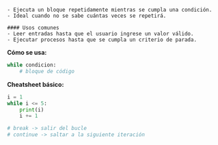 ```ad-info
- Ejecuta un bloque repetidamente mientras se cumpla una condición.
- Ideal cuando no se sabe cuántas veces se repetirá.
  
#### Usos comunes
- Leer entradas hasta que el usuario ingrese un valor válido.
- Ejecutar procesos hasta que se cumpla un criterio de parada.
```

**Cómo se usa:**
```python
while condicion:
    # bloque de código
```


**Cheatsheet básico:**
```python
i = 1
while i <= 5:
    print(i)
    i += 1

# break -> salir del bucle
# continue -> saltar a la siguiente iteración
```